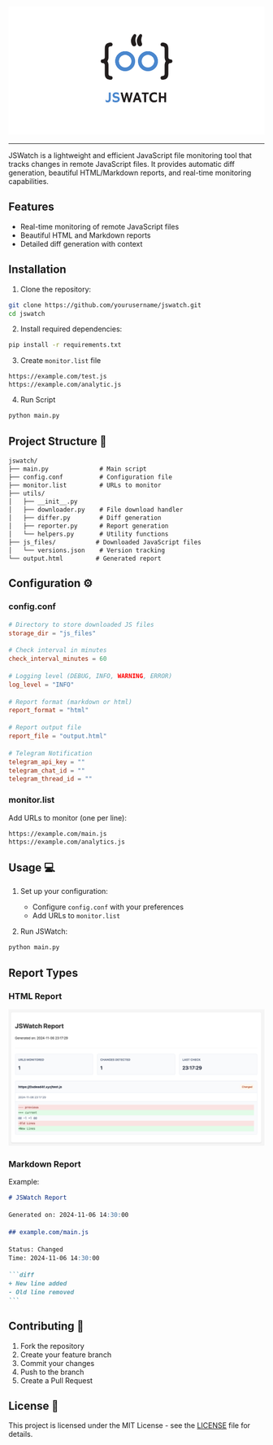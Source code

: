 ![Logo](logo.png)

---

JSWatch is a lightweight and efficient JavaScript file monitoring tool that tracks changes in remote JavaScript files. It provides automatic diff generation, beautiful HTML/Markdown reports, and real-time monitoring capabilities.

## Features

- Real-time monitoring of remote JavaScript files
- Beautiful HTML and Markdown reports
- Detailed diff generation with context

## Installation

1. Clone the repository:

```bash
git clone https://github.com/yourusername/jswatch.git
cd jswatch
```

2. Install required dependencies:

```bash
pip install -r requirements.txt
```

3. Create `monitor.list` file

```text
https://example.com/test.js
https://example.com/analytic.js
```

4. Run Script

```bash
python main.py
```

## Project Structure 📁

```
jswatch/
├── main.py              # Main script
├── config.conf          # Configuration file
├── monitor.list         # URLs to monitor
├── utils/
│   ├── __init__.py
│   ├── downloader.py    # File download handler
│   ├── differ.py        # Diff generation
│   ├── reporter.py      # Report generation
│   └── helpers.py       # Utility functions
├── js_files/           # Downloaded JavaScript files
│   └── versions.json    # Version tracking
└── output.html         # Generated report
```

## Configuration ⚙️

### config.conf

```toml
# Directory to store downloaded JS files
storage_dir = "js_files"

# Check interval in minutes
check_interval_minutes = 60

# Logging level (DEBUG, INFO, WARNING, ERROR)
log_level = "INFO"

# Report format (markdown or html)
report_format = "html"

# Report output file
report_file = "output.html"

# Telegram Notification
telegram_api_key = ""
telegram_chat_id = ""
telegram_thread_id = ""
```

### monitor.list

Add URLs to monitor (one per line):

```
https://example.com/main.js
https://example.com/analytics.js
```

## Usage 💻

1. Set up your configuration:

   - Configure `config.conf` with your preferences
   - Add URLs to `monitor.list`

2. Run JSWatch:

```bash
python main.py
```

## Report Types

### HTML Report

![alt text](image.png)

### Markdown Report

Example:

````markdown
# JSWatch Report

Generated on: 2024-11-06 14:30:00

## example.com/main.js

Status: Changed
Time: 2024-11-06 14:30:00

```diff
+ New line added
- Old line removed
```
````

## Contributing 🤝

1. Fork the repository
2. Create your feature branch
3. Commit your changes
4. Push to the branch
5. Create a Pull Request

## License 📄

This project is licensed under the MIT License - see the [LICENSE](LICENSE) file for details.
```
